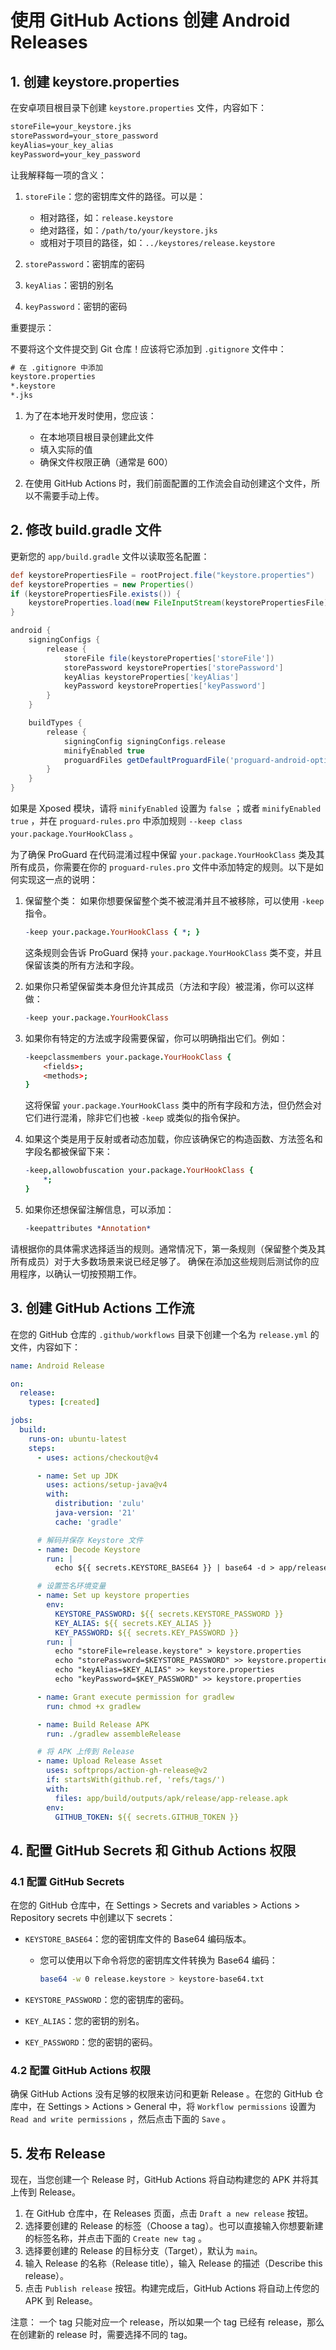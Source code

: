 # 使用 GitHub Actions 创建 Android Releases

## 1. 创建 keystore.properties

在安卓项目根目录下创建 `keystore.properties` 文件，内容如下：

```txt
storeFile=your_keystore.jks
storePassword=your_store_password
keyAlias=your_key_alias
keyPassword=your_key_password
```

让我解释每一项的含义：

1. `storeFile`：您的密钥库文件的路径。可以是：

    - 相对路径，如：`release.keystore`
    - 绝对路径，如：`/path/to/your/keystore.jks`
    - 或相对于项目的路径，如：`../keystores/release.keystore`
2. `storePassword`：密钥库的密码

3. `keyAlias`：密钥的别名

4. `keyPassword`：密钥的密码

重要提示：

不要将这个文件提交到 Git 仓库！应该将它添加到 `.gitignore` 文件中：

```txt
# 在 .gitignore 中添加
keystore.properties
*.keystore
*.jks
```

1. 为了在本地开发时使用，您应该：

    - 在本地项目根目录创建此文件
    - 填入实际的值
    - 确保文件权限正确（通常是 600）
2. 在使用 GitHub Actions 时，我们前面配置的工作流会自动创建这个文件，所以不需要手动上传。

## 2. 修改 build.gradle 文件

更新您的 `app/build.gradle` 文件以读取签名配置：

```groovy
def keystorePropertiesFile = rootProject.file("keystore.properties")
def keystoreProperties = new Properties()
if (keystorePropertiesFile.exists()) {
    keystoreProperties.load(new FileInputStream(keystorePropertiesFile))
}

android {
    signingConfigs {
        release {
            storeFile file(keystoreProperties['storeFile'])
            storePassword keystoreProperties['storePassword']
            keyAlias keystoreProperties['keyAlias']
            keyPassword keystoreProperties['keyPassword']
        }
    }

    buildTypes {
        release {
            signingConfig signingConfigs.release
            minifyEnabled true
            proguardFiles getDefaultProguardFile('proguard-android-optimize.txt'), 'proguard-rules.pro'
        }
    }
}
```

如果是 Xposed 模块，请将 `minifyEnabled` 设置为 `false` ；或者 `minifyEnabled true` ，并在 `proguard-rules.pro` 中添加规则
`--keep class your.package.YourHookClass` 。

为了确保 ProGuard 在代码混淆过程中保留 `your.package.YourHookClass` 类及其所有成员，你需要在你的 `proguard-rules.pro` 文件中添加特定的规则。以下是如何实现这一点的说明：

1. 保留整个类：
    如果你想要保留整个类不被混淆并且不被移除，可以使用 `-keep` 指令。

    ```pro
    -keep your.package.YourHookClass { *; }
    ```

    这条规则会告诉 ProGuard 保持 `your.package.YourHookClass` 类不变，并且保留该类的所有方法和字段。

2. 如果你只希望保留类本身但允许其成员（方法和字段）被混淆，你可以这样做：

    ```pro
    -keep your.package.YourHookClass
    ```

3. 如果你有特定的方法或字段需要保留，你可以明确指出它们。例如：

    ```pro
    -keepclassmembers your.package.YourHookClass {
        <fields>;
        <methods>;
    }
    ```

    这将保留 `your.package.YourHookClass` 类中的所有字段和方法，但仍然会对它们进行混淆，除非它们也被 `-keep` 或类似的指令保护。

4. 如果这个类是用于反射或者动态加载，你应该确保它的构造函数、方法签名和字段名都被保留下来：

    ```pro
    -keep,allowobfuscation your.package.YourHookClass {
        *;
    }
    ```

5. 如果你还想保留注解信息，可以添加：

    ```pro
    -keepattributes *Annotation*
    ```

请根据你的具体需求选择适当的规则。通常情况下，第一条规则（保留整个类及其所有成员）对于大多数场景来说已经足够了。
确保在添加这些规则后测试你的应用程序，以确认一切按预期工作。

## 3. 创建 GitHub Actions 工作流

在您的 GitHub 仓库的 `.github/workflows` 目录下创建一个名为 `release.yml` 的文件，内容如下：

```yaml
name: Android Release

on:
  release:
    types: [created]

jobs:
  build:
    runs-on: ubuntu-latest
    steps:
      - uses: actions/checkout@v4

      - name: Set up JDK
        uses: actions/setup-java@v4
        with:
          distribution: 'zulu'
          java-version: '21'
          cache: 'gradle'

      # 解码并保存 Keystore 文件
      - name: Decode Keystore
        run: |
          echo ${{ secrets.KEYSTORE_BASE64 }} | base64 -d > app/release.keystore

      # 设置签名环境变量
      - name: Set up keystore properties
        env:
          KEYSTORE_PASSWORD: ${{ secrets.KEYSTORE_PASSWORD }}
          KEY_ALIAS: ${{ secrets.KEY_ALIAS }}
          KEY_PASSWORD: ${{ secrets.KEY_PASSWORD }}
        run: |
          echo "storeFile=release.keystore" > keystore.properties
          echo "storePassword=$KEYSTORE_PASSWORD" >> keystore.properties
          echo "keyAlias=$KEY_ALIAS" >> keystore.properties
          echo "keyPassword=$KEY_PASSWORD" >> keystore.properties

      - name: Grant execute permission for gradlew
        run: chmod +x gradlew

      - name: Build Release APK
        run: ./gradlew assembleRelease

      # 将 APK 上传到 Release
      - name: Upload Release Asset
        uses: softprops/action-gh-release@v2
        if: startsWith(github.ref, 'refs/tags/')
        with:
          files: app/build/outputs/apk/release/app-release.apk
        env:
          GITHUB_TOKEN: ${{ secrets.GITHUB_TOKEN }}
```

## 4. 配置 GitHub Secrets 和 Github Actions 权限

### 4.1 配置 GitHub Secrets

在您的 GitHub 仓库中，在 Settings > Secrets and variables > Actions > Repository secrets 中创建以下 secrets：

- `KEYSTORE_BASE64`：您的密钥库文件的 Base64 编码版本。
  - 您可以使用以下命令将您的密钥库文件转换为 Base64 编码：

    ```bash
    base64 -w 0 release.keystore > keystore-base64.txt
    ```

- `KEYSTORE_PASSWORD`：您的密钥库的密码。
- `KEY_ALIAS`：您的密钥的别名。
- `KEY_PASSWORD`：您的密钥的密码。

### 4.2 配置 GitHub Actions 权限

确保 GitHub Actions 没有足够的权限来访问和更新 Release 。在您的 GitHub 仓库中，在 Settings > Actions > General 中，将 `Workflow permissions` 设置为 `Read and write permissions` ，然后点击下面的 `Save` 。

## 5. 发布 Release

现在，当您创建一个 Release 时，GitHub Actions 将自动构建您的 APK 并将其上传到 Release。

1. 在 GitHub 仓库中，在 Releases 页面，点击 `Draft a new release` 按钮。
2. 选择要创建的 Release 的标签（Choose a tag）。也可以直接输入你想要新建的标签名称，并点击下面的 `Create new tag` 。
3. 选择要创建的 Release 的目标分支（Target），默认为 `main`。
4. 输入 Release 的名称（Release title），输入 Release 的描述（Describe this release）。
5. 点击 `Publish release` 按钮。构建完成后，GitHub Actions 将自动上传您的 APK 到 Release。

注意： 一个 tag 只能对应一个 release，所以如果一个 tag 已经有 release，那么在创建新的 release 时，需要选择不同的 tag。
